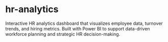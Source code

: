 # hr-analytics
Interactive HR analytics dashboard that visualizes employee data, turnover trends, and hiring metrics. Built with Power BI to support data-driven workforce planning and strategic HR decision-making.
